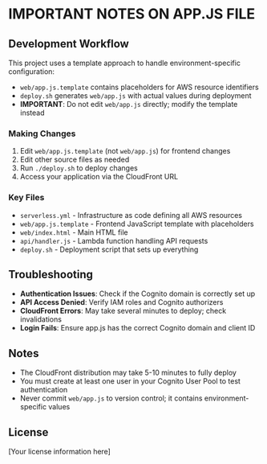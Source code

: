 # IMPORTANT NOTES ON APP.JS FILE


## Development Workflow

This project uses a template approach to handle environment-specific configuration:

- `web/app.js.template` contains placeholders for AWS resource identifiers
- `deploy.sh` generates `web/app.js` with actual values during deployment
- **IMPORTANT**: Do not edit `web/app.js` directly; modify the template instead

### Making Changes

1. Edit `web/app.js.template` (not `web/app.js`) for frontend changes
2. Edit other source files as needed
3. Run `./deploy.sh` to deploy changes
4. Access your application via the CloudFront URL

### Key Files

- `serverless.yml` - Infrastructure as code defining all AWS resources
- `web/app.js.template` - Frontend JavaScript template with placeholders
- `web/index.html` - Main HTML file
- `api/handler.js` - Lambda function handling API requests
- `deploy.sh` - Deployment script that sets up everything

## Troubleshooting

- **Authentication Issues**: Check if the Cognito domain is correctly set up
- **API Access Denied**: Verify IAM roles and Cognito authorizers
- **CloudFront Errors**: May take several minutes to deploy; check invalidations
- **Login Fails**: Ensure app.js has the correct Cognito domain and client ID

## Notes

- The CloudFront distribution may take 5-10 minutes to fully deploy
- You must create at least one user in your Cognito User Pool to test authentication
- Never commit `web/app.js` to version control; it contains environment-specific values

## License

[Your license information here]
